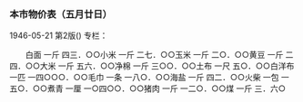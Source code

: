 ### 本市物价表（五月廿日）

1946-05-21
第2版()
专栏：

　　白面                    一斤                    四三．○○小米                    一斤                    二七．○○玉米                    一斤                    二○．○○黄豆                    一斤                    二四．○○大米                    一斤                    五六．○○净棉                    一斤                  三○○．○○土布                    一尺                    五○．○○白洋布                  一匹              一四○○○．○○毛巾                    一条                  一八○．○○海盐                    一斤                    四二．○○火柴                    一包                  一五○．○○煮青                    一厘              一○四○○．○○猪肉                    一斤                  一二○．○○煤                      一斤                      三．六○
